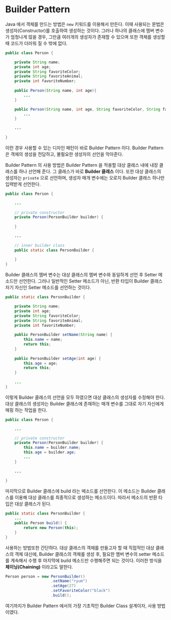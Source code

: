 # Builder Pattern

Java 에서 객체를 만드는 방법은 `new` 키워드를 이용해서 만든다. 이때 사용되는 문법은 생성자(Constructor)를 호출하여 생성하는 것이다.
그러나 하나의 클래스에 멤버 변수가 엄청나게 많을 경우, 그만큼 여러개의 생성자가 존재할 수 있으며 또한 객체를 생성할 때 코드가 더러워 질 수 밖에 없다.

```java
public class Person {

	private String name;
	private int age;
	private String favoriteColor;
	private String favoriteAnimal;
	private int favoriteNumber;
	
	public Person(String name, int age){
		...
	}

	public Person(String name, int age, String favoriteColor, String favoriteAnimal, int favoriteNumber){
		...
	}

	...
	
}
```

이런 경우 사용할 수 있는 디자인 패턴이 바로 Builder Pattern 이다. Builder Pattern 은 객체의 생성을 전담하고, 불필요한 생성자의 선언을 막아준다.

Builder Pattern 의 사용 방법은 Builder Pattern 을 적용할 대상 클래스 내에 내장 클래스를 하나 선언해 준다. 그 클래스가 바로 **Builder 클래스** 이다.
또한 대상 클래스의 생성자는 `private` 으로 선언하며, 생성자 매개 변수에는 오로지 Builder 클래스 하나만 입력받게 선언한다.

```java
public class Person {

	...
	
	// private constructor
	private Person(PersonBuilder builder) {
	
	}

	...
	
	// inner builder class
	public static class PersonBuilder {
	
	}
}

```

Builder 클래스의 멤버 변수는 대상 클래스의 멤버 변수와 동일하게 선언 후 Setter 메소드만 선언한다.
그러나 일반적인 Setter 메소드가 아닌, 반환 타입이 Builder 클래스 자기 자신인 Setter 메소드를 선언하는 것이다.

```java
public static class PersonBuilder {

	private String name;
	private int age;
	private String favoriteColor;
	private String favoriteAnimal;
	private int favoriteNumber;
	
	public PersonBuilder setName(String name) {
		this.name = name;
		return this;
	}
	
	public PersonBuilder setAge(int age) {
		this.age = age;
		return this;
	}
	
	...
}
```

이렇게 Builder 클래스의 선언을 모두 하였으면 대상 클래스의 생성자를 수정해야 한다.
대상 클래스의 생성자는 Builder 클래스에 존재하는 매개 변수를 그대로 자기 자신에게 매핑 하는 작업을 한다.

```java
public class Person {

	...

	// private constructor	
	private Person(PersonBuilder builder) {
		this.name = builder.name;
		this.age = builder.age;
		...
	}
	
	...
	
}
```

마지막으로 Builder 클래스에 build 라는 메소드를 선언한다. 이 메소드는 Builder 클래스를 이용해 대상 클래스를 최종적으로 생성하는 메소드이다.
따라서 메소드의 반환 타입은 대상 클래스가 된다.

```java
public static class PersonBuilder {
	...
	public Person build() {
		return new Person(this);
	}
}
```

사용하는 방법또한 간단하다. 대상 클래스의 객체를 만들고자 할 때 직접적인 대상 클래스의 객체 대신에,
Builder 클래스의 객체를 생성 후, 필요한 멤버 변수의 setter 메소드를 계속해서 수행 후 마지막에 build 메소드만 수행해주면 되는 것이다.
이러한 방식을 **체이닝(Chaining)** 이라고도 말한다.

```java
Person person = new PersonBuilder()
					.setName("ryum")
					.setAge(27)
					.setFavoriteColor("black")
					.build();
``` 

여기까지가 Builder Pattern 에서의 가장 기초적인 Builder Class 설계이자, 사용 방법이였다.